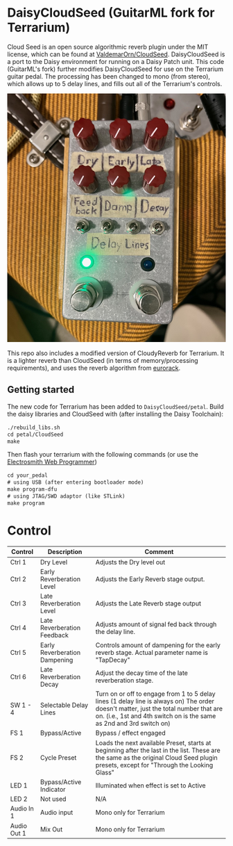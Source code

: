 # DaisyCloudSeed (GuitarML fork for Terrarium)
Cloud Seed is an open source algorithmic reverb plugin under the MIT license, which can be found at [ValdemarOrn/CloudSeed](https://github.com/ValdemarOrn/CloudSeed).
DaisyCloudSeed is a port to the Daisy environment for running on a Daisy Patch unit. This code (GuitarML's fork) further modifies DaisyCloudSeed
for use on the Terrarium guitar pedal. The processing has been changed to mono (from stereo), which allows up to 5 delay lines,
and fills out all of the Terrarium's controls. 

![app](https://github.com/GuitarML/DaisyCloudSeed/blob/master/petal/pedal.jpg)

This repo also includes a modified version of CloudyReverb for Terrarium. It is a lighter reverb than CloudSeed (in terms of memory/processing requirements), and uses
the reverb algorithm from [eurorack](https://github.com/pichenettes/eurorack/tree/master).

## Getting started
The new code for Terrarium has been added to ```DaisyCloudSeed/petal```.
Build the daisy libraries and CloudSeed with (after installing the Daisy Toolchain):
```
./rebuild_libs.sh
cd petal/CloudSeed
make
```

Then flash your terrarium with the following commands (or use the [Electrosmith Web Programmer](https://electro-smith.github.io/Programmer/))
```
cd your_pedal
# using USB (after entering bootloader mode)
make program-dfu
# using JTAG/SWD adaptor (like STLink)
make program
```

# Control

| Control | Description | Comment |
| --- | --- | --- |
| Ctrl 1 | Dry Level | Adjusts the Dry level out |
| Ctrl 2 | Early Reverberation Level | Adjusts the Early Reverb stage output.  |
| Ctrl 3 | Late Reverberation Level | Adjusts the Late Reverb stage output |
| Ctrl 4 | Late Reverberation Feedback | Adjusts amount of signal fed back through the delay line. |
| Ctrl 5 | Early Reverberation Dampening | Controls amount of dampening for the early reverb stage. Actual parameter name is "TapDecay" |
| Ctrl 6 | Late Reverberation Decay | Adjust the decay time of the late reverberation stage. |
| SW 1 - 4 | Selectable Delay Lines | Turn on or off to engage from 1 to 5 delay lines (1 delay line is always on) The order doesn't matter, just the total number that are on. (i.e., 1st and 4th switch on is the same as 2nd and 3rd switch on)|
| FS 1 | Bypass/Active | Bypass / effect engaged |
| FS 2 | Cycle Preset | Loads the next available Preset, starts at beginning after the last in the list. These are the same as the original Cloud Seed plugin presets, except for "Through the Looking Glass" |
| LED 1 | Bypass/Active Indicator |Illuminated when effect is set to Active |
| LED 2 | Not used | N/A |
| Audio In 1 | Audio input | Mono only for Terrarium |
| Audio Out 1 | Mix Out | Mono only for Terrarium |
